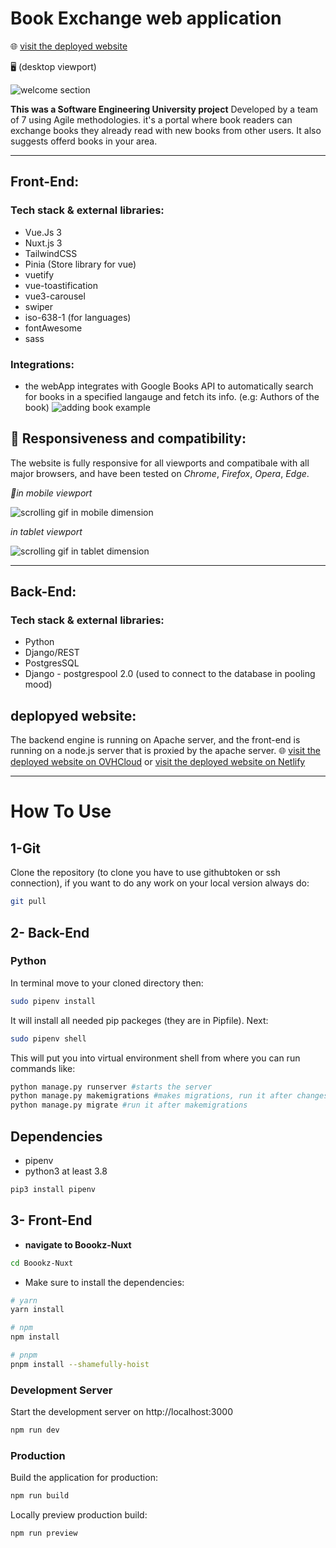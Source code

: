 # Book Exchange web application
🌐 [visit the deployed website](https://boookzexchange.store/) 

🖥 (desktop viewport)

![welcome section](./assets/home_page.gif)

**This was a Software Engineering University project** Developed by a team of 7 using Agile methodologies.
it's a portal where book readers can exchange books they already read with new books from other users. It also suggests offerd books in your area. 
****
## Front-End: 
### Tech stack & external libraries: 
- Vue.Js 3 
- Nuxt.js 3 
- TailwindCSS
- Pinia (Store library for vue)
- vuetify
- vue-toastification
- vue3-carousel
- swiper
- iso-638-1 (for languages)
- fontAwesome
- sass

### Integrations:
- the webApp integrates with Google Books API to automatically search for books in a specified langauge and fetch its info. (e.g: Authors of the book)
![adding book example](./assets/adding_book.gif)

## 🐙 Responsiveness and compatibility:
The website is fully responsive for all viewports and compatibale with all major browsers, and have been tested on *Chrome*, *Firefox*, *Opera*, *Edge*.

*📱in mobile viewport*

![scrolling gif in mobile dimension](./assets/mobile_vp.gif)

*in tablet viewport*

![scrolling gif in tablet dimension](./assets/tablet_vp.gif)

****

## Back-End: 
### Tech stack & external libraries: 
- Python
- Django/REST
- PostgresSQL
- Django - postgrespool 2.0 (used to connect to the database in pooling mood)

## deplopyed website: 
The backend engine is running on Apache server, and the front-end is running on a node.js server that is proxied by the apache server. 
🌐 [visit the deployed website on OVHCloud](https://boookzexchange.store/) 
or [visit the deployed website on Netlify](https://boookzexchange.store/) 

****

# How To Use
## 1-Git
Clone the repository (to clone you have to use githubtoken or ssh connection), if you want to do any work on your local version always do:
```sh
git pull
```
## 2- Back-End
### Python
In terminal move to your cloned directory then:
```sh
sudo pipenv install
```
It will install all needed pip packeges (they are in Pipfile).
Next:
```sh
sudo pipenv shell
```
This will put you into virtual environment shell from where you can run commands like:
```sh
python manage.py runserver #starts the server
python manage.py makemigrations #makes migrations, run it after changes to your models.py files
python manage.py migrate #run it after makemigrations
```
## Dependencies
* pipenv 
* python3 at least 3.8

```sh
pip3 install pipenv
```

## 3- Front-End

- **navigate to Boookz-Nuxt** 
``` bash
cd Boookz-Nuxt   
```

- Make sure to install the dependencies:
```bash
# yarn
yarn install

# npm
npm install

# pnpm
pnpm install --shamefully-hoist
```

### Development Server
Start the development server on http://localhost:3000

```bash
npm run dev
```

### Production
Build the application for production:

```bash
npm run build
```

Locally preview production build:
```bash
npm run preview
```



